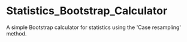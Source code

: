 # Statistics_Bootstrap_Calculator
A simple Bootstrap calculator for statistics using the 'Case resampling' method.
